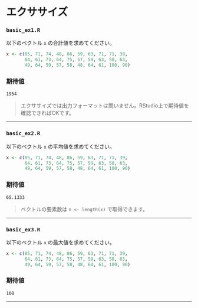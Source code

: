 # エクササイズ

### `basic_ex1.R`

以下のベクトル `x` の合計値を求めてください。

```r
x <- c(85, 71, 74, 48, 86, 59, 63, 71, 71, 39,  
       64, 61, 73, 64, 75, 57, 59, 63, 58, 63, 
       49, 64, 59, 57, 58, 48, 64, 61, 100, 90)
```

### 期待値

```
1954
```

> エクササイズでは出力フォーマットは問いません。RStudio上で期待値を確認できればOKです。

---

### `basic_ex2.R`

以下のベクトル `x` の平均値を求めてください。

```r
x <- c(85, 71, 74, 48, 86, 59, 63, 71, 71, 39,  
       64, 61, 73, 64, 75, 57, 59, 63, 58, 63, 
       49, 64, 59, 57, 58, 48, 64, 61, 100, 90)
```

### 期待値

```
65.1333
```

> ベクトルの要素数は `n <- length(x)` で取得できます。

---

### `basic_ex3.R`

以下のベクトル `x` の最大値を求めてください。

```r
x <- c(85, 71, 74, 48, 86, 59, 63, 71, 71, 39,  
       64, 61, 73, 64, 75, 57, 59, 63, 58, 63, 
       49, 64, 59, 57, 58, 48, 64, 61, 100, 90)
```

### 期待値

```
100
```

---

<!-- 

### `basic_ex4.R`

以下のベクトル `x` について、60点以上、70点未満に該当するデータが何件あるか求めてください。

```r
x <- c(85, 71, 74, 48, 86, 59, 63, 71, 71, 39,  
       64, 61, 73, 64, 75, 57, 59, 63, 58, 63, 
       49, 64, 59, 57, 58, 48, 64, 61, 100, 90)
```

### 期待値

```
9
```

---


### `basic_ex5.R`

以下のベクトル `x` について、度数分布表を出力してください。

```r
x <- c(85, 71, 74, 48, 86, 59, 63, 71, 71, 39,  
       64, 61, 73, 64, 75, 57, 59, 63, 58, 63, 
       49, 64, 59, 57, 58, 48, 64, 61, 100, 90)
```

### 期待値

|階級|度数|
|:--:|:--:|
|0〜10|0|
|10〜20|0|
|20〜30|0|
|30〜40|1|
|40〜50|3|
|50〜60|7|
|60〜70|9|
|70〜80|6|
|80〜90|2|
|90〜100|2|

> 階級が「50〜60」のような場合は50点以上、60点未満とします。ただし「90〜100」の場合は90点以上、100点以下とします。

---


```r
x <- c(85, 71, 74, 48, 86, 59, 63, 71, 71, 39,  
       64, 61, 73, 64, 75, 57, 59, 63, 58, 63, 
       49, 64, 59, 57, 58, 48, 64, 61, 100, 90)
sum(x)
mean(x)
max(x)
x_table <- table(cut(x, breaks=seq(0, 100, by=10), right=FALSE, include.lowest = TRUE))
x_table[7]
x_table

# my_freq <- function(x, from, to) {
#   count = 0
#   for (e in x) {
#     if (from <= e && e < to) {
#       count = count + 1
#     }
#   }
#   count
# }
# 
# my_freq(x, 0, 10)
# my_freq(x, 10, 20)
# my_freq(x, 20, 30)
# my_freq(x, 30, 40)
# my_freq(x, 40, 50)
# my_freq(x, 50, 60)
# my_freq(x, 60, 70)
# my_freq(x, 70, 80)
# my_freq(x, 80, 90)
# my_freq(x, 90, 101)
```

-->

